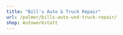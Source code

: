 ```yaml
---
title: "Bill's Auto & Truck Repair"
url: /palmer/bills-auto-und-truck-repair/
shop: Autowerkstatt
---
```

